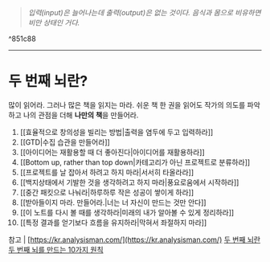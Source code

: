 > *입력(input)은 늘어나는데 출력(output)은 없는 것이다. 음식과 몸으로 비유하면 비만 상태인 거다.*

^851c88

---
# 두 번째 뇌란?


많이 읽어라. 그러나 많은 책을 읽지는 마라.
쉬운 책 한 권을 읽어도 작가의 의도를 파악하고 나의 관점을 더해 **나만의 책**을 만들어라.

1. [[효율적으로 창의성을 빌리는 방법|출력을 염두에 두고 입력하라]]
2. [[GTD|수집 습관을 만들어라]]
3. [[아이디어는 재활용할 때 더 좋아진다|아이디어를 재활용하라]]
4. [[Bottom up, rather than top down|카테고리가 아닌 프로젝트로 분류하라]]
5. [[프로젝트를 날 잡아서 하려고 하지 마라|서서히 타올라라]]
6. [[백지상태에서 기발한 것을 생각하려고 하지 마라|풍요로움에서 시작하라]]
7. [[중간 패킷으로 나눠라|하루하루 작은 성공이 쌓이게 하라]]
8. [[받아들이지 마라. 만들어라.|너는 너 자신이 만드는 것만 안다]]
9. [[이 노트를 다시 볼 때를 생각하라|미래의 내가 알아볼 수 있게 정리하라]]
10. [[특정 결과를 얻기보다 흐름을 유지하라|막혀서 좌절하지 마라]]

참고 |
[https://kr.analysisman.com/](https://kr.analysisman.com/)
[두 번째 뇌란](https://brunch.co.kr/@analysisman/2)
[두 번째 뇌를 만드는 10가지 원칙](https://kr.analysisman.com/2022/06/secondbrain-10principles.html)